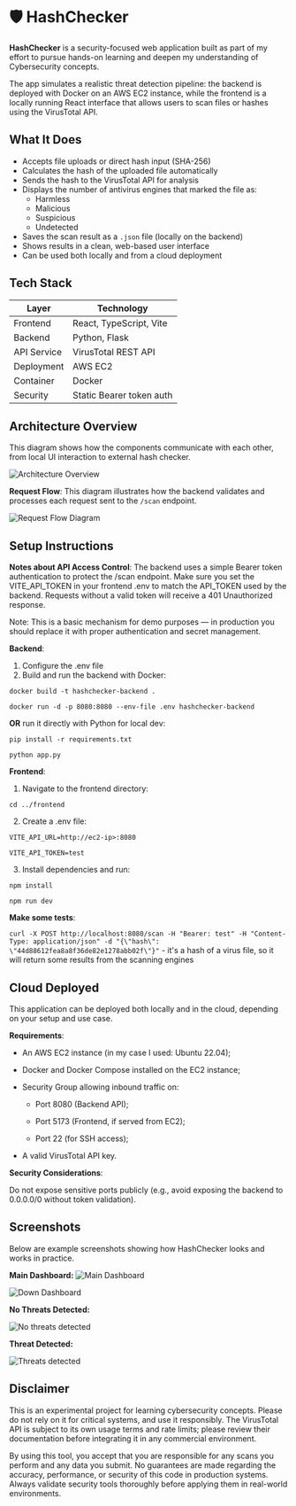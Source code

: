 # 🛡️ HashChecker

**HashChecker** is a security-focused web application built as part of my effort to pursue hands-on learning and deepen my understanding of Cybersecurity concepts.

The app simulates a realistic threat detection pipeline: the backend is deployed with Docker on an AWS EC2 instance, while the frontend is a locally running React interface that allows users to scan files or hashes using the VirusTotal API.

## What It Does
- Accepts file uploads or direct hash input (SHA-256)
- Calculates the hash of the uploaded file automatically
- Sends the hash to the VirusTotal API for analysis
- Displays the number of antivirus engines that marked the file as:
  - Harmless
  - Malicious
  - Suspicious
  - Undetected
- Saves the scan result as a `.json` file (locally on the backend)
- Shows results in a clean, web-based user interface
- Can be used both locally and from a cloud deployment

## Tech Stack
| Layer       | Technology               |
|-------------|---------------------------|
| Frontend    | React, TypeScript, Vite   |
| Backend     | Python, Flask             |
| API Service | VirusTotal REST API       |
| Deployment  | AWS EC2                   |
| Container   | Docker                    |
| Security    | Static Bearer token auth  |

## Architecture Overview
This diagram shows how the components communicate with each other, from local UI interaction to external hash checker.

![Architecture Overview](./assets/architecture_overview.png)

**Request Flow**: This diagram illustrates how the backend validates and processes each request sent to the `/scan` endpoint.

![Request Flow Diagram](./assets/requestflow.png)

## Setup Instructions
**Notes about API Access Control**: The backend uses a simple Bearer token authentication to protect the /scan endpoint. Make sure you set the VITE_API_TOKEN in your frontend .env to match the API_TOKEN used by the backend. Requests without a valid token will receive a 401 Unauthorized response.

Note: This is a basic mechanism for demo purposes — in production you should replace it with proper authentication and secret management.

**Backend**:
1. Configure the .env file
2. Build and run the backend with Docker:

`docker build -t hashchecker-backend . `

`docker run -d -p 8080:8080 --env-file .env hashchecker-backend`

**OR** run it directly with Python for local dev:

`pip install -r requirements.txt`

`python app.py`

**Frontend**:
1. Navigate to the frontend directory:

`cd ../frontend`

2. Create a .env file:

`VITE_API_URL=http://ec2-ip>:8080`

`VITE_API_TOKEN=test`

3. Install dependencies and run:

`npm install`

`npm run dev`

**Make some tests**:

`curl -X POST http://localhost:8080/scan -H "Bearer: test" -H "Content-Type: application/json" -d "{\"hash\": \"44d88612fea8a8f36de82e1278abb02f\"}"` - it's a hash of a virus file, so it will return some results from the scanning engines

## Cloud Deployed
This application can be deployed both locally and in the cloud, depending on your setup and use case.

**Requirements**:

* An AWS EC2 instance (in my case I used: Ubuntu 22.04);

* Docker and Docker Compose installed on the EC2 instance;

* Security Group allowing inbound traffic on:

  * Port 8080 (Backend API);

  * Port 5173 (Frontend, if served from EC2);

  * Port 22 (for SSH access);

* A valid VirusTotal API key.


**Security Considerations**:

Do not expose sensitive ports publicly (e.g., avoid exposing the backend to 0.0.0.0/0 without token validation).

## Screenshots
Below are example screenshots showing how HashChecker looks and works in practice.

**Main Dashboard:**
![Main Dashboard](./assets/main_dashboard.png)

![Down Dashboard](./assets/down_dashboard.png)

**No Threats Detected:**

![No threats detected](./assets/no_threats.png)

**Threat Detected:**

![Threats detected](./assets/threat_detected.png)

## Disclaimer
This is an experimental project for learning cybersecurity concepts. Please do not rely on it for critical systems, and use it responsibly. The VirusTotal API is subject to its own usage terms and rate limits; please review their documentation before integrating it in any commercial environment. 

By using this tool, you accept that you are responsible for any scans you perform and any data you submit. No guarantees are made regarding the accuracy, performance, or security of this code in production systems. Always validate security tools thoroughly before applying them in real-world environments.
